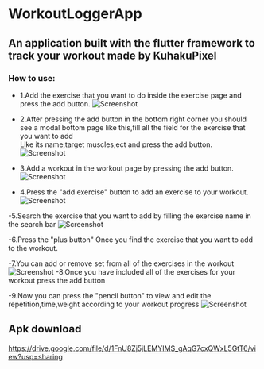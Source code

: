 # WorkoutLoggerApp

## An application built with the flutter framework to track your workout made by KuhakuPixel

### How to use:
- 1.Add the exercise that you want to do inside the exercise page and press the add button.
![Screenshot](TurtorialImage/Screenshot_1.png)
- 2.After pressing the add button in the bottom right corner you should see a modal bottom page like this,fill all the field for the exercise that you want to add	
    Like its name,target muscles,ect and press the add button. 
![Screenshot](TurtorialImage/Screenshot_3.png)
- 3.Add a workout in the workout page by pressing the add button.
![Screenshot](TurtorialImage/Screenshot_1614133749.png)

- 4.Press the "add exercise" button to add an exercise to your workout.
![Screenshot](TurtorialImage/Screenshot_1614259535.png)

-5.Search the exercise that you want to add by filling the exercise name in the search bar
![Screenshot](TurtorialImage/Screenshot_1614133772.png)

-6.Press the "plus button" Once you find the exercise that you want to add to the workout.

-7.You can add or remove set from all of the exercises in the workout 
![Screenshot](TurtorialImage/Screenshot_1614134217.png)
-8.Once you have included all of the exercises for your workout press the add button

-9.Now you can press the "pencil button" to view and edit  the repetition,time,weight according to your workout progress
![Screenshot](TurtorialImage/Screenshot_1614259667.png)




## Apk download

https://drive.google.com/file/d/1FnU8Zj5jLEMYIMS_gAqG7cxQWxL5GtT6/view?usp=sharing


